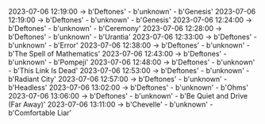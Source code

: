 2023-07-06 12:19:00 -> b'Deftones' - b'unknown' - b'Genesis'
2023-07-06 12:19:00 -> b'Deftones' - b'unknown' - b'Genesis'
2023-07-06 12:24:00 -> b'Deftones' - b'unknown' - b'Ceremony'
2023-07-06 12:28:00 -> b'Deftones' - b'unknown' - b'Urantia'
2023-07-06 12:33:00 -> b'Deftones' - b'unknown' - b'Error'
2023-07-06 12:38:00 -> b'Deftones' - b'unknown' - b'The Spell of Mathematics'
2023-07-06 12:43:00 -> b'Deftones' - b'unknown' - b'Pompeji'
2023-07-06 12:48:00 -> b'Deftones' - b'unknown' - b'This Link Is Dead'
2023-07-06 12:53:00 -> b'Deftones' - b'unknown' - b'Radiant City'
2023-07-06 12:57:00 -> b'Deftones' - b'unknown' - b'Headless'
2023-07-06 13:02:00 -> b'Deftones' - b'unknown' - b'Ohms'
2023-07-06 13:06:00 -> b'Deftones' - b'unknown' - b'Be Quiet and Drive (Far Away)'
2023-07-06 13:11:00 -> b'Chevelle' - b'unknown' - b'Comfortable Liar'
